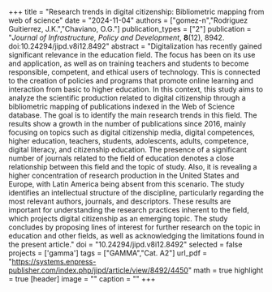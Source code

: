 +++
title = "Research trends in digital citizenship: Bibliometric mapping from web of science"
date = "2024-11-04"
authors = ["gomez-n","Rodriguez Guitierrez, J.K.","Chaviano, O.G."]
publication_types = ["2"]
publication = "*Journal of Infrastructure, Policy and Development*, **8**(12), 8942. doi:10.24294/jipd.v8i12.8492"
abstract = "Digitalization has recently gained significant relevance in the education field. The focus has been on its use and application, as well as on training teachers and students to become responsible, competent, and ethical users of technology. This is connected to the creation of policies and programs that promote online learning and interaction from basic to higher education. In this context, this study aims to analyze the scientific production related to digital citizenship through a bibliometric mapping of publications indexed in the Web of Science database. The goal is to identify the main research trends in this field. The results show a growth in the number of publications since 2016, mainly focusing on topics such as digital citizenship media, digital competences, higher education, teachers, students, adolescents, adults, competence, digital literacy, and citizenship education. The presence of a significant number of journals related to the field of education denotes a close relationship between this field and the topic of study. Also, it is revealing a higher concentration of research production in the United States and Europe, with Latin America being absent from this scenario. The study identifies an intellectual structure of the discipline, particularly regarding the most relevant authors, journals, and descriptors. These results are important for understanding the research practices inherent to the field, which projects digital citizenship as an emerging topic. The study concludes by proposing lines of interest for further research on the topic in education and other fields, as well as acknowledging the limitations found in the present article."
doi = "10.24294/jipd.v8i12.8492"
selected = false
projects = ['gamma']
tags = ["GAMMA","Cat. A2"]
url_pdf = "https://systems.enpress-publisher.com/index.php/jipd/article/view/8492/4450"
math = true
highlight = true
[header]
image = ""
caption = ""
+++
